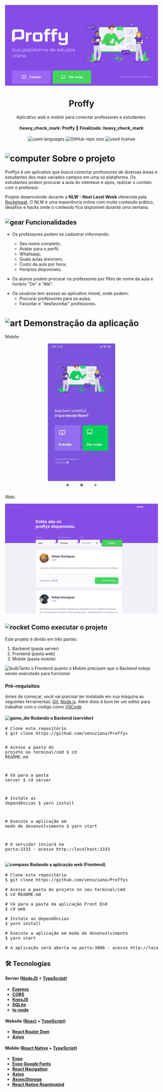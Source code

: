 
<img alt="Banner" src="./assets/banner.png">

<h1 align="center">Proffy</h1>
<p align="center">Aplicativo <i>web</i> e <i>mobile</I> para conectar professores e estudantes.</p>

<h4 align="center"> 
  :heavy_check_mark:  Proffy 🚀 Finalizado  :heavy_check_mark:
</h4>

<p align="center">
  <img alt="used languages" src="https://img.shields.io/badge/languages-4-green">  
  <img alt="GitHub repo size" src="https://img.shields.io/github/repo-size/venuziano/Proffys">
  <img alt="used license" src="https://img.shields.io/github/license/venuziano/Proffys">
</p>

<img class="emoji" alt="computer" height="20" width="20" src="https://github.githubassets.com/images/icons/emoji/unicode/1f4bb.png"> Sobre o projeto
=================

<p> Proffys é um aplicativo que busca conectar professores de diversas áreas e estudantes dos mais variados campos em uma só plataforma. Os estudantes podem procurar a aula do interesse e após, realizar o contato com o professor. </p>

<p>Projeto desenvolvido durante a <strong>NLW - Next Level Week</strong> oferecida pela <a href="https://blog.rocketseat.com.br/primeira-next-level-week/" rel="nofollow">Rocketseat</a>.
O NLW é uma experiência online com muito conteúdo prático, desafios e hacks onde o conteúdo fica disponível durante uma semana.</p>

<h2><a fallback-src="https://github.githubassets.com/images/icons/emoji/unicode/2699.png"><img class="emoji" alt="gear" height="20" width="20" src="https://github.githubassets.com/images/icons/emoji/unicode/2699.png"></g-emoji> Funcionalidades</h2>

<ul>
  <li>
  <p> Os professores podem se cadastrar informando:</p>
    <ul class="contains-task-list">
      <li> Seu nome completo; </li>
      <li> Avatar para o perfil; </li>
      <li> Whatsapp;</li>
      <li> Quais aulas lesionam; </li>
      <li> Custo da aula por hora; </li>
      <li> Horários disponíveis. </li>
    </ul>
  </li>
</ul>

<ul>
  <li>Os alunos podem procurar os professores por filtro de nome da aula e horário "De" e "Até".</li>
</ul>

<ul>
<li> Os usuários tem acesso ao aplicativo móvel, onde podem:
  <ul>
    <li> Procurar professores para as aulas; </li>
    <li> Favoritar e "desfavoritar" professores. </li>
  </ul>
</li>
</ul>



<img class="emoji" alt="art" height="20" width="20" src="https://github.githubassets.com/images/icons/emoji/unicode/1f3a8.png"> Demonstração da aplicação
=================
Mobile:
<p align="center">
  <img alt="Procurar aulas" src="./assets/proffys.gif">
</p>

Web:
<p align="center" >
  <img alt="Procurar aulas" src="./assets/study.png">
</p>

<h2><a fallback-src="https://github.githubassets.com/images/icons/emoji/unicode/1f680.png"><img class="emoji" alt="rocket" height="20" width="20" src="https://github.githubassets.com/images/icons/emoji/unicode/1f680.png"></g-emoji> Como executar o projeto</h2>
<p>Este projeto é divido em três partes:</p>
<ol>
  <li>Backend (pasta server)</li>
  <li>Frontend (pasta web)</li>
  <li>Mobile (pasta mobile)</li>
</ol>
<p><g-emoji class="g-emoji" alias="bulb" fallback-src="https://github.githubassets.com/images/icons/emoji/unicode/1f4a1.png"><img class="emoji" alt="bulb" height="20" width="20" src="https://github.githubassets.com/images/icons/emoji/unicode/1f4a1.png"></g-emoji>Tanto o Frontend quanto o Mobile precisam que o Backend esteja sendo executado para funcionar.</p>

<h3><a></path></svg></a>Pré-requisitos</h3>

<p>Antes de começar, você vai precisar ter instalado em sua máquina as seguintes ferramentas:
<a href="https://git-scm.com" rel="nofollow">Git</a>, <a href="https://nodejs.org/en/" rel="nofollow">Node.js</a>.
Além disto é bom ter um editor para trabalhar com o código como <a href="https://code.visualstudio.com/" rel="nofollow">VSCode</a></p>

<h4><a fallback-src="https://github.githubassets.com/images/icons/emoji/unicode/1f3b2.png"><img class="emoji" alt="game_die" height="20" width="20" src="https://github.githubassets.com/images/icons/emoji/unicode/1f3b2.png"></g-emoji> Rodando o Backend (servidor)</h4>

<div class="highlight highlight-source-shell"><pre><span class="pl-c"><span class="pl-c">#</span> Clone este repositório</span>
$ git clone https://github.com/venuziano/Proffys

<span class="pl-c"><span class="pl-c">#</span> Acesse a pasta do projeto no terminal/cmd</span>
$ <span class="pl-c1">cd</span> README.md

<span class="pl-c"><span class="pl-c">#</span> Vá para a pasta server</span>
$ <span class="pl-c1">cd</span> server

<span class="pl-c"><span class="pl-c">#</span> Instale as dependências</span>
$ yarn install

<span class="pl-c"><span class="pl-c">#</span> Execute a aplicação em modo de desenvolvimento</span>
$ yarn start

<span class="pl-c"><span class="pl-c">#</span> O servidor inciará na porta:3333 - acesse http://localhost:3333 </span>
</pre></div>

<h4><a fallback-src="https://github.githubassets.com/images/icons/emoji/unicode/1f9ed.png"><img class="emoji" alt="compass" height="20" width="20" src="https://github.githubassets.com/images/icons/emoji/unicode/1f9ed.png"></g-emoji> Rodando a aplicação web (Frontend)</h4>

<pre><span class="pl-c"><span class="pl-c">#</span> Clone este repositório</span>
$ git clone https://github.com/venuziano/Proffys

<span class="pl-c"><span class="pl-c">#</span> Acesse a pasta do projeto no seu terminal/cmd</span>
$ <span class="pl-c1">cd</span> README.md

<span class="pl-c"><span class="pl-c">#</span> Vá para a pasta da aplicação Front End</span>
$ <span class="pl-c1">cd</span> web

<span class="pl-c"><span class="pl-c">#</span> Instale as dependências</span>
$ yarn install

<span class="pl-c"><span class="pl-c">#</span> Execute a aplicação em modo de desenvolvimento</span>
$ yarn start

<span class="pl-c"><span class="pl-c">#</span> A aplicação será aberta na porta:3000 - acesse http://localhost:3000</span>
</pre>

<h2><g-emoji class="g-emoji" alias="hammer_and_wrench" fallback-src="https://github.githubassets.com/images/icons/emoji/unicode/1f6e0.png">🛠</g-emoji> Tecnologias </h2>

<h4><a href="https://github.com/tgmarinho/Ecoleta#server-nodejs--typescript"></a><strong>Server</strong> (<a href="https://nodejs.org/en/" rel="nofollow">NodeJS</a> + <a href="https://www.typescriptlang.org/" rel="nofollow">TypeScript</a>)</h4>

<ul>
  <li><strong><a href="https://expressjs.com/" rel="nofollow">Express</a></strong></li>
  <li><strong><a href="https://expressjs.com/en/resources/middleware/cors.html" rel="nofollow">CORS</a></strong></li>
  <li><strong><a href="http://knexjs.org/" rel="nofollow">KnexJS</a></strong></li>
  <li><strong><a href="https://github.com/mapbox/node-sqlite3">SQLite</a></strong></li>
  <li><strong><a href="https://github.com/TypeStrong/ts-node">ts-node</a></strong></li>
</ul>

<h4><strong>Website</strong> (<a href="https://reactjs.org/" rel="nofollow">React</a> + <a href="https://www.typescriptlang.org/" rel="nofollow">TypeScript</a>)</h4>

<ul>
  <li><strong><a href="https://github.com/ReactTraining/react-router/tree/master/packages/react-router-dom">React Router Dom</a></strong></li>
  <li><strong><a href="https://github.com/axios/axios">Axios</a></strong></li>
</ul>

<h4><a href="https://github.com/tgmarinho/Ecoleta#mobile-react-native--typescript"></a><strong>Mobile</strong> (<a href="http://www.reactnative.com/" rel="nofollow">React Native</a> + <a href="https://www.typescriptlang.org/" rel="nofollow">TypeScript</a>)</h4>

<ul>
  <li><strong><a href="https://expo.io/" rel="nofollow">Expo</a></strong></li>
  <li><strong><a href="https://github.com/expo/google-fonts">Expo Google Fonts</a></strong></li>
  <li><strong><a href="https://reactnavigation.org/" rel="nofollow">React Navigation</a></strong></li>
  <li><strong><a href="https://github.com/axios/axios">Axios</a></strong></li>
  <li><strong><a href="https://github.com/react-native-community/async-storage" rel="nofollow">AsyncStorage</a></strong></li>
  <li><strong><a href="https://github.com/software-mansion/react-native-reanimated" rel="nofollow">React Native Reanimated</a></strong></li>
</ul>
